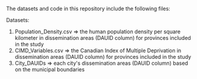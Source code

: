 The datasets and code in this repository include the following files:

Datasets:
1. Population_Density.csv => the human population density per square kilometer in dissemination areas (DAUID column) for provinces included in the study
2. CIMD_Variables.csv => the Canadian Index of Multiple Deprivation in dissemination areas (DAUID column) for provinces included in the study
3. City_DAUIDs => each city's dissemination areas (DAUID column) based on the municipal boundaries
